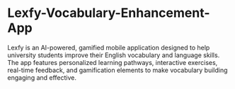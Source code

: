 # Lexfy-Vocabulary-Enhancement-App
Lexfy is an AI-powered, gamified mobile application designed to help university students improve their English vocabulary and language skills. The app features personalized learning pathways, interactive exercises, real-time feedback, and gamification elements to make vocabulary building engaging and effective.
